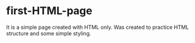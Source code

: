 # first-HTML-page
It is a simple page created with HTML only. 
Was created to practice HTML structure and some simple styling.
